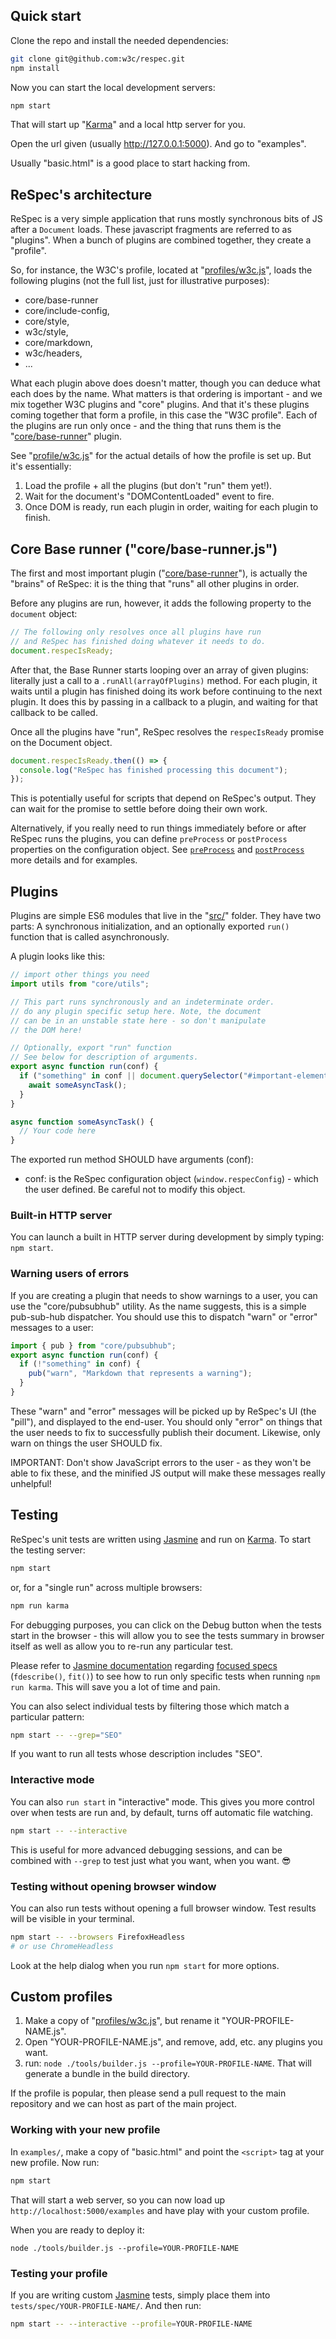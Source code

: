 ## Quick start

Clone the repo and install the needed dependencies:

```bash
git clone git@github.com:w3c/respec.git
npm install
```

Now you can start the local development servers:

```bash
npm start
```

That will start up "[Karma](https://karma-runner.github.io/latest/index.html)" and a local http server for you.

Open the url given (usually http://127.0.0.1:5000). And go to "examples".

Usually "basic.html" is a good place to start hacking from.

## ReSpec's architecture

ReSpec is a very simple application that runs mostly synchronous bits of JS after a `Document` loads. These javascript fragments are referred to as "plugins". When a bunch of plugins are combined together, they create a "profile".

So, for instance, the W3C's profile, located at "[profiles/w3c.js](https://github.com/w3c/respec/blob/develop/profiles/w3c.js)", loads the following plugins (not the full list, just for illustrative purposes):

- core/base-runner
- core/include-config,
- core/style,
- w3c/style,
- core/markdown,
- w3c/headers,
- ...

What each plugin above does doesn't matter, though you can deduce what each does by the name. What matters is that ordering is important - and we mix together W3C plugins and "core" plugins. And that it's these plugins coming together that form a profile, in this case the "W3C profile". Each of the plugins are run only once - and the thing that runs them is the "[core/base-runner](https://github.com/w3c/respec/blob/develop/src/core/base-runner.js)" plugin.

See "[profile/w3c.js](https://github.com/w3c/respec/blob/develop/profiles/w3c.js)" for the actual details of how the profile is set up. But it's essentially:

1. Load the profile + all the plugins (but don't "run" them yet!).
1. Wait for the document's "DOMContentLoaded" event to fire.
1. Once DOM is ready, run each plugin in order, waiting for each plugin to finish.

## Core Base runner ("core/base-runner.js")

The first and most important plugin ("[core/base-runner](https://github.com/w3c/respec/blob/develop/src/core/base-runner.js)"), is actually the "brains" of ReSpec: it is the thing that "runs" all other plugins in order.

Before any plugins are run, however, it adds the following property to the `document` object:

```js
// The following only resolves once all plugins have run
// and ReSpec has finished doing whatever it needs to do.
document.respecIsReady;
```

After that, the Base Runner starts looping over an array of given plugins: literally just a call to a `.runAll(arrayOfPlugins)` method. For each plugin, it waits until a plugin has finished doing its work before continuing to the next plugin. It does this by passing in a callback to a plugin, and waiting for that callback to be called.

Once all the plugins have "run", ReSpec resolves the `respecIsReady` promise on the Document object.

```js
document.respecIsReady.then(() => {
  console.log("ReSpec has finished processing this document");
});
```

This is potentially useful for scripts that depend on ReSpec's output. They can wait for the promise to settle before doing their own work.

Alternatively, if you really need to run things immediately before or after ReSpec runs the plugins, you can define `preProcess` or `postProcess` properties on the configuration object. See [`preProcess`](preProcess) and [`postProcess`](postProcess) more details and for examples.

## Plugins

Plugins are simple ES6 modules that live in the "[src/](https://github.com/w3c/respec/tree/develop/src)" folder. They have two parts: A synchronous initialization, and an optionally exported `run()` function that is called asynchronously.

A plugin looks like this:

```js
// import other things you need
import utils from "core/utils";

// This part runs synchronously and an indeterminate order.
// do any plugin specific setup here. Note, the document
// can be in an unstable state here - so don't manipulate
// the DOM here!

// Optionally, export "run" function
// See below for description of arguments.
export async function run(conf) {
  if ("something" in conf || document.querySelector("#important-element")) {
    await someAsyncTask();
  }
}

async function someAsyncTask() {
  // Your code here
}
```

The exported run method SHOULD have arguments (conf):

- conf: is the ReSpec configuration object (`window.respecConfig`) - which the user defined. Be careful not to modify this object.

### Built-in HTTP server

You can launch a built in HTTP server during development by simply typing: `npm start`.

### Warning users of errors

If you are creating a plugin that needs to show warnings to a user, you can use the "core/pubsubhub" utility. As the name suggests, this is a simple pub-sub-hub dispatcher. You should use this to dispatch "warn" or "error" messages to a user:

```js
import { pub } from "core/pubsubhub";
export async function run(conf) {
  if (!"something" in conf) {
    pub("warn", "Markdown that represents a warning");
  }
}
```

These "warn" and "error" messages will be picked up by ReSpec's UI (the "pill"), and displayed to the end-user. You should only "error" on things that the user needs to fix to successfully publish their document. Likewise, only warn on things the user SHOULD fix.

IMPORTANT: Don't show JavaScript errors to the user - as they won't be able to fix these, and the minified JS output will make these messages really unhelpful!

## Testing

ReSpec's unit tests are written using [Jasmine](https://jasmine.github.io) and run on [Karma](https://karma-runner.github.io/latest/index.html). To start the testing server:

```bash
npm start
```

or, for a "single run" across multiple browsers:

```bash
npm run karma
```

For debugging purposes, you can click on the Debug button when the tests start in the browser - this will allow you to see the tests summary in browser itself as well as allow you to re-run any particular test.

Please refer to [Jasmine documentation](https://jasmine.github.io) regarding [focused specs](https://jasmine.github.io/2.1/focused_specs.html) (`fdescribe()`, `fit()`) to see how to run only specific tests when running `npm run karma`. This will save you a lot of time and pain.

You can also select individual tests by filtering those which match a particular pattern:

```bash
npm start -- --grep="SEO"
```

If you want to run all tests whose description includes "SEO".

### Interactive mode

You can also `run start` in "interactive" mode. This gives you more control over when tests are run and, by default, turns off automatic file watching.

```bash
npm start -- --interactive
```

This is useful for more advanced debugging sessions, and can be combined with `--grep` to test just what you want, when you want. 😎

### Testing without opening browser window

You can also run tests without opening a full browser window. Test results will be visible in your terminal.

```bash
npm start -- --browsers FirefoxHeadless
# or use ChromeHeadless
```

Look at the help dialog when you run `npm start` for more options.

## Custom profiles

1. Make a copy of "[profiles/w3c.js](https://github.com/w3c/respec/blob/develop/profiles/w3c.js)", but rename it "YOUR-PROFILE-NAME.js".
1. Open "YOUR-PROFILE-NAME.js", and remove, add, etc. any plugins you want.
1. run: `node ./tools/builder.js --profile=YOUR-PROFILE-NAME`. That will generate a bundle in the build directory.

If the profile is popular, then please send a pull request to the main repository and we can host as part of the main project.

### Working with your new profile

In `examples/`, make a copy of "basic.html" and point the `<script>` tag at your new profile. Now run:

```bash
npm start
```

That will start a web server, so you can now load up `http://localhost:5000/examples` and have play with your custom profile.

When you are ready to deploy it:

```
node ./tools/builder.js --profile=YOUR-PROFILE-NAME
```

### Testing your profile

If you are writing custom [Jasmine](https://jasmine.github.io/) tests, simply place them into `tests/spec/YOUR-PROFILE-NAME/`. And then run:

```bash
npm start -- --interactive --profile=YOUR-PROFILE-NAME
```
